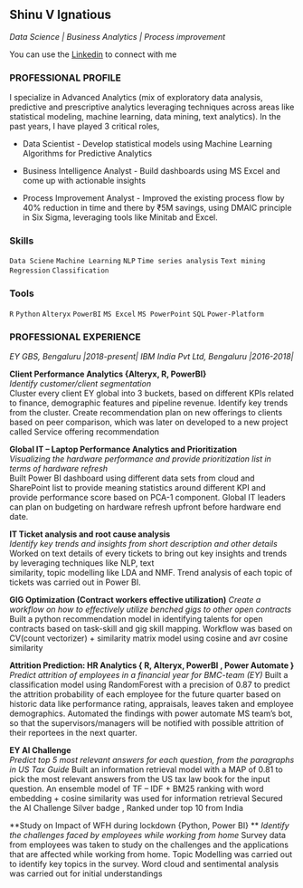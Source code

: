 ##                                Shinu V Ignatious
_Data Science | Business Analytics | Process improvement_ 

You can use the [Linkedin](https://www.linkedin.com/in/shinu-ignatious-2b502b13b/) to connect with me


### **PROFESSIONAL PROFILE**
I specialize in Advanced Analytics (mix of exploratory data analysis, predictive and prescriptive analytics leveraging techniques 
across areas like statistical modeling, machine learning, data mining, text analytics). In the past years, I have played 3 critical 
roles, 

- Data Scientist - Develop statistical models using Machine Learning Algorithms for Predictive Analytics 

- Business Intelligence Analyst - Build dashboards using MS Excel and come up with actionable insights 

- Process Improvement Analyst - Improved the existing process flow by 40% reduction in time and there by ₹5M savings, 
using DMAIC principle in Six Sigma, leveraging tools like Minitab and Excel. 

### **Skills**
`Data Sciene` `Machine Learning` `NLP` `Time series analysis` `Text mining` `Regression` `Classification`
### **Tools**
`R` `Python` `Alteryx` `PowerBI` `MS Excel` `MS PowerPoint` `SQL` `Power-Platform`

### **PROFESSIONAL EXPERIENCE**
_EY GBS, Bengaluru |2018-present|_ 
_IBM India Pvt Ltd, Bengaluru |2016-2018|_
 
**Client Performance Analytics {Alteryx, R, PowerBI}**  
_Identify customer/client segmentation_  
Cluster every client EY global into 3 buckets, based on different KPIs related to finance, demographic features and pipeline revenue. Identify key trends from the cluster. Create recommendation plan on new offerings to clients based on peer comparison, which was later on developed to a new project called Service offering recommendation 

**Global IT – Laptop Performance Analytics and Prioritization**   
_Visualizing the hardware performance and provide prioritization list in terms of hardware refresh_  
Built Power BI dashboard using different data sets from cloud and SharePoint list to provide meaning statistics around different KPI and provide performance score based on PCA-1 component. Global IT leaders can plan on budgeting on hardware refresh upfront before hardware end date.

**IT Ticket analysis and root cause analysis**  
_Identify key trends and insights from short description and other details_  
Worked on text details of every tickets to bring out key insights and trends by leveraging techniques like NLP, text  
similarity, topic modelling like LDA and NMF. Trend analysis of each topic of tickets was carried out in Power BI.  

**GIG Optimization (Contract workers effective utilization)** 
_Create a workflow on how to effectively utilize benched gigs to other open contracts_  
Built a python recommendation model in identifying talents for open contracts based on task-skill and gig skill mapping. Workflow was based on CV(count vectorizer) + similarity matrix model using cosine and avr cosine similarity

**Attrition Prediction: HR Analytics  { R, Alteryx, PowerBI , Power Automate }**  
_Predict attrition of employees in a financial year for BMC-team (EY)_ 
Built a classification model using RandomForest with a precision of 0.87 to predict the attrition probability 
of each employee for the future quarter based on historic data like performance rating, appraisals, leaves 
taken and employee demographics. Automated the findings with power automate MS team’s bot, so that 
the supervisors/managers will be notified with possible attrition of their reportees in the next quarter.

**EY AI Challenge**  
_Predict top 5 most relevant answers for each question, from the paragraphs in US Tax Guide_ 
Built an information retrieval model with a MAP of 0.81 to pick the most relevant answers from the US tax law book for 
the input question. An ensemble model of TF – IDF + BM25 ranking with word embedding + cosine similarity was used 
for information retrieval 
Secured the AI Challenge Silver badge , Ranked under top 10 from India 

**Study on Impact of WFH during lockdown {Python, Power BI} **
_Identify the challenges faced by employees while working from home_
Survey data from employees was taken to study on the challenges and the applications that are affected 
while working from home. Topic Modelling was carried out to identify key topics in the survey. Word cloud 
and sentimental analysis  
was carried out for initial understandings  
